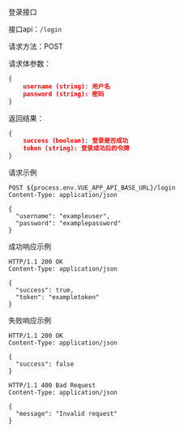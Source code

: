 登录接口

接口api：`/login`

请求方法：POST

请求体参数：
```json
{
    username (string): 用户名
    password (string): 密码
}
```
返回结果：
```json
{
    success (boolean): 登录是否成功
    token (string): 登录成功后的令牌
}
```

请求示例
```http
POST ${process.env.VUE_APP_API_BASE_URL}/login
Content-Type: application/json

{
  "username": "exampleuser",
  "password": "examplepassword"
}
```
成功响应示例

```http
HTTP/1.1 200 OK
Content-Type: application/json

{
  "success": true,
  "token": "exampletoken"
}
```

失败响应示例
```http
HTTP/1.1 200 OK
Content-Type: application/json

{
  "success": false
}
```
```http
HTTP/1.1 400 Bad Request
Content-Type: application/json

{
  "message": "Invalid request"
}
```